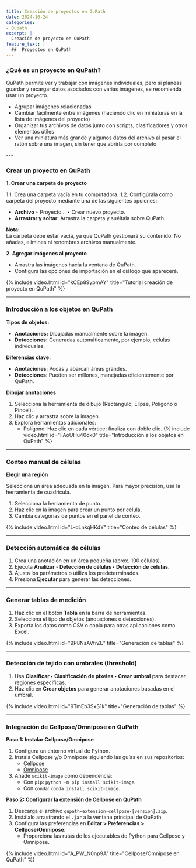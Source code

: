 ```yaml
---
title: Creación de proyectos en QuPath
date: 2024-10-24
categories:
- Qupath
excerpt: |
  Creación de proyecto en QuPath
feature_text: |
  ##  Proyectos en QuPath  
---
```

### ¿Qué es un proyecto en QuPath?
QuPath permite ver y trabajar con imágenes individuales, pero si planeas guardar y recargar datos asociados con varias imágenes, se recomienda usar un proyecto.
<ul>
    <li>Agrupar imágenes relacionadas</li>
    <li>Cambiar fácilmente entre imágenes (haciendo clic en miniaturas en la lista de imágenes del proyecto)</li>
    <li>Organizar tus archivos de datos junto con scripts, clasificadores y otros elementos útiles</li>
    <li>Ver una miniatura más grande y algunos datos del archivo al pasar el ratón sobre una imagen, sin tener que abrirla por completo</li>
</ul>
---

### Crear un proyecto en QuPath

**1. Crear una carpeta de proyecto**

1.1. Crea una carpeta vacía en tu computadora.
1.2. Configúrala como carpeta del proyecto mediante una de las siguientes opciones:
  - **Archivo** ‣ Proyecto… ‣ Crear nuevo proyecto.
  - **Arrastrar y soltar**: Arrastra la carpeta y suéltala sobre QuPath.  

**Nota:**  
La carpeta debe estar vacía, ya que QuPath gestionará su contenido. No añadas, elimines ni renombres archivos manualmente.

**2. Agregar imágenes al proyecto**

- Arrastra las imágenes hacia la ventana de QuPath.  
- Configura las opciones de importación en el diálogo que aparecerá.  

{% include video.html id="kCEp89ypmAY" title="Tutorial creación de proyecto en QuPath" %}

---

### Introducción a los objetos en QuPath

**Tipos de objetos:**

- **Anotaciones:** Dibujadas manualmente sobre la imagen.  
- **Detecciones:** Generadas automáticamente, por ejemplo, células individuales.

**Diferencias clave:**

- **Anotaciones**: Pocas y abarcan áreas grandes.  
- **Detecciones**: Pueden ser millones, manejadas eficientemente por QuPath.

**Dibujar anotaciones**

1. Selecciona la herramienta de dibujo (Rectángulo, Elipse, Polígono o Pincel).  
2. Haz clic y arrastra sobre la imagen.  
3. Explora herramientas adicionales:
   - Polígono: Haz clic en cada vértice; finaliza con doble clic.
{% include video.html id="FAoUHu40dk0" title="Introducción a los objetos en QuPath" %}
---

### Conteo manual de células

**Elegir una región**

Selecciona un área adecuada en la imagen. Para mayor precisión, usa la herramienta de cuadrícula.

1. Selecciona la herramienta de punto.  
2. Haz clic en la imagen para crear un punto por célula.  
3. Cambia categorías de puntos en el panel de conteo.  

{% include video.html id="L-dLnkqHKdY" title="Conteo de células" %}

---

### Detección automática de células

1. Crea una anotación en un área pequeña (aprox. 100 células).  
2. Ejecuta **Analizar ‣ Detección de células ‣ Detección de células**.  
3. Ajusta los parámetros o utiliza los predeterminados.  
4. Presiona **Ejecutar** para generar las detecciones.

---

### Generar tablas de medición

1. Haz clic en el botón **Tabla** en la barra de herramientas.  
2. Selecciona el tipo de objetos (anotaciones o detecciones).  
3. Exporta los datos como CSV o copia para otras aplicaciones como Excel.  

{% include video.html id="9P8NsAVfrZE" title="Generación de tablas" %}

---

### Detección de tejido con umbrales (threshold)

1. Usa **Clasificar ‣ Clasificación de píxeles ‣ Crear umbral** para destacar regiones específicas.  
2. Haz clic en **Crear objetos** para generar anotaciones basadas en el umbral.  

{% include video.html id="9TmEb3SxS1k" title="Generación de tablas" %}

---

### Integración de Cellpose/Omnipose en QuPath

**Paso 1: Instalar Cellpose/Omnipose**

1. Configura un entorno virtual de Python.  
2. Instala Cellpose y/o Omnipose siguiendo las guías en sus repositorios:  
   - [Cellpose](https://github.com/MouseLand/cellpose)  
   - [Omnipose](https://github.com/masenf/omnipose)  
3. Añade `scikit-image` como dependencia:  
   - Con `pip`: `python -m pip install scikit-image`.  
   - Con `conda`: `conda install scikit-image`.

**Paso 2: Configurar la extensión de Cellpose en QuPath**

1. Descarga el archivo `qupath-extension-cellpose-[version].zip`.  
2. Instálalo arrastrando el `.jar` a la ventana principal de QuPath.  
3. Configura las preferencias en **Editar > Preferencias > Cellpose/Omnipose**:  
   - Proporciona las rutas de los ejecutables de Python para Cellpose y Omnipose.

{% include video.html id="A_PW_N0np9A" title="Cellpose/Omnipose en QuPath" %}
